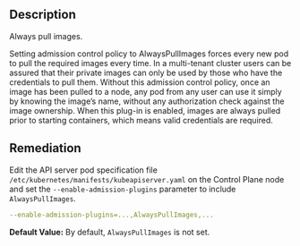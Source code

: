 ## Description

Always pull images.

Setting admission control policy to AlwaysPullImages forces every new pod to pull the required images every time. In a multi-tenant cluster users can be assured that their private images can only be used by those who have the credentials to pull them. Without this admission control policy, once an image has been pulled to a node, any pod from any user can use it simply by knowing the image’s name, without any authorization check against the image ownership. When this plug-in is enabled, images are always pulled prior to starting containers, which means valid credentials are required.

## Remediation

Edit the API server pod specification file `/etc/kubernetes/manifests/kubeapiserver.yaml` on the Control Plane node and set the `--enable-admission-plugins` parameter to include `AlwaysPullImages`.
```yaml
--enable-admission-plugins=...,AlwaysPullImages,...
```

**Default Value:** By default, `AlwaysPullImages` is not set.